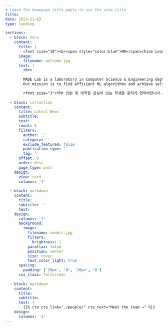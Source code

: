 ```yaml
---
# Leave the homepage title empty to use the site title
title:
date: 2023-11-03
type: landing

sections:
  - block: hero
    content:
      title: |
        <font size="10"><b><span style="color:blue">MA</span>chine Learning</b> and <br>&nbsp;&nbsp;&nbsp;&nbsp;&nbsp; <b><span style="color:red">D</span>ata <span style="color:red">E</span>ngineering</b> Lab </font>
      image:
        filename: welcome.jpg
      text: |
        <br>
        
        MADE Lab is a laboratory in Computer Science & Engineering dept., Chungnam National University.
        Our mission is to find efficient ML algorithms and achieve self-evolving AI.

        <font size="3">학부 인턴 및 대학원 관심이 있는 학생은 편하게 연락바랍니다.</font>
  
  - block: collection
    content:
      title: Latest News
      subtitle:
      text:
      count: 5
      filters:
        author: ''
        category: ''
        exclude_featured: false
        publication_type: ''
        tag: ''
      offset: 0
      order: desc
      page_type: post
    design:
      view: card
      columns: '1'
  
  - block: markdown
    content:
      title:
      subtitle: ''
      text:
    design:
      columns: '1'
      background:
        image: 
          filename: coders.jpg
          filters:
            brightness: 1
          parallax: false
          position: center
          size: cover
          text_color_light: true
      spacing:
        padding: ['20px', '0', '20px', '0']
      css_class: fullscreen
  
  - block: markdown
    content:
      title:
      subtitle:
      text: |
        {{% cta cta_link="./people/" cta_text="Meet the team →" %}}
    design:
      columns: '1'
---
```

